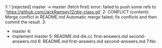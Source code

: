 1:
 ! [rejected]        master -> master (fetch first)
error: failed to push some refs to 'https://github.com/JackRamsey12/die-class.git'
2:
CONFLICT (content): Merge conflict in README.md
Automatic merge failed; fix conflicts and then commit the result.
3:
* master
4:
* implement
  master
5:
README.md  die.cc  first-answers.md  second-answers.md
6:
README.md  first-answers.md  second-answers.md
7:No